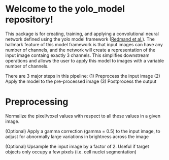 # Welcome to the yolo_model repository!

This package is for creating, training, and applying a convolutional neural network defined using the yolo model framework ([Redmand et al.](https://www.cv-foundation.org/openaccess/content_cvpr_2016/html/Redmon_You_Only_Look_CVPR_2016_paper.html)). The hallmark feature of this model framework is that input images can have any number of channels, and the network will create a representation of the input image containg exactly 3 channels. This simplifies downstream operations and allows the user to apply this model to images with a variable number of channels.

There are 3 major steps in this pipeline:
(1) Preprocess the input image
(2) Apply the model to the pre-processed image
(3) Postprocess the output

Preprocessing
=============
Normalize the pixel/voxel values with respect to all these values in a given image.

(Optional) Apply a gamma correction (gamma = 0.5) to the input image, to adjust for abnormally large variations in brightness across the image

(Optional) Upsample the input image by a factor of 2. Useful if target objects only occupy a few pixels (i.e. cell nuclei segmentation)

